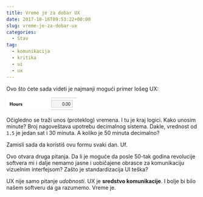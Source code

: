 ```yaml
---
title: Vreme je za dobar UX
date: 2017-10-16T09:53:22+00:00
slug: vreme-je-za-dobar-ux
categories:
  - Stav
tag:
  - komunikacija
  - kritika
  - ui
  - ux
---
```


Ovo što ćete sada videti je najmanji mogući primer lošeg UX:

<!--more-->

![](hours.png)

Očigledno se traži unos (proteklog) vremena. I tu je kraj logici. Kako unosim minute? Broj nagoveštava upotrebu decimalnog sistema. Dakle, vrednost od `1.5` je jedan sat i 30 minuta. A koliko je 50 minuta decimalno?

Zamisli sada da koristiš ovu formu svaki dan. Uf.

Ovo otvara druga pitanja. Da li je moguće da posle 50-tak godina revolucije softvera mi i dalje nemamo jasne i uobičajene obrasce za komunikaciju vizuelnim interfejsom? Zašto je standardizacija UI teška?

UX nije samo pitanje _udobnosti_. UX je **sredstvo komunikacije**. I bolje bi bilo našem softveru da ga razumemo. Vreme je.
